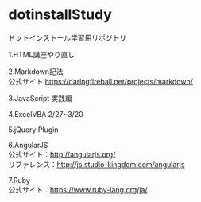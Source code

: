dotinstallStudy
===============

ドットインストール学習用リポジトリ

1.HTML講座やり直し

2.Markdown記法  
	公式サイト:https://daringfireball.net/projects/markdown/

3.JavaScript 実践編

4.ExcelVBA 2/27~3/20

5.jQuery Plugin

6.AngularJS  
	公式サイト：http://angularjs.org/  
	リファレンス：http://js.studio-kingdom.com/angularjs

7.Ruby  
	公式サイト：https://www.ruby-lang.org/ja/
